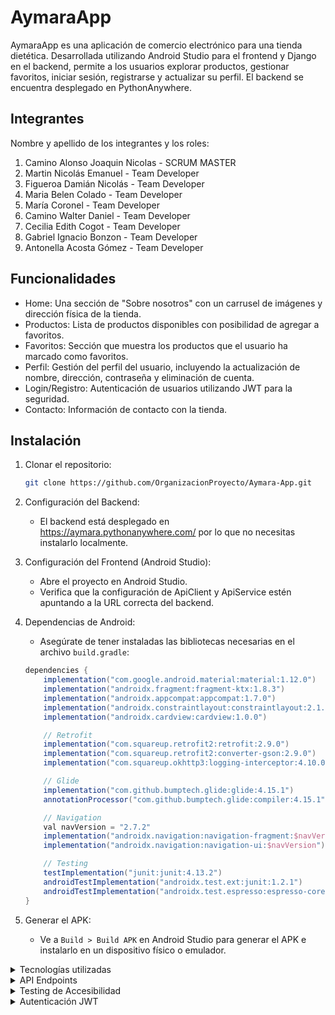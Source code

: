 # AymaraApp

AymaraApp es una aplicación de comercio electrónico para una tienda dietética. Desarrollada utilizando Android Studio para el frontend y Django en el backend, permite a los usuarios explorar productos, gestionar favoritos, iniciar sesión, registrarse y actualizar su perfil. El backend se encuentra desplegado en PythonAnywhere.

## Integrantes

Nombre y apellido de los integrantes y los roles:

1. Camino Alonso Joaquin Nicolas - SCRUM MASTER
2. Martin Nicolás Emanuel - Team Developer
3. Figueroa Damián Nicolás - Team Developer
4. Maria Belen Colado - Team Developer
5. María Coronel - Team Developer
6. Camino Walter Daniel - Team Developer
7. Cecilia Edith Cogot - Team Developer
8. Gabriel Ignacio Bonzon - Team Developer
9. Antonella Acosta Gómez - Team Developer

## Funcionalidades
- Home: Una sección de "Sobre nosotros" con un carrusel de imágenes y dirección física de la tienda.
- Productos: Lista de productos disponibles con posibilidad de agregar a favoritos.
- Favoritos: Sección que muestra los productos que el usuario ha marcado como favoritos.
- Perfil: Gestión del perfil del usuario, incluyendo la actualización de nombre, dirección, contraseña y eliminación de cuenta.
- Login/Registro: Autenticación de usuarios utilizando JWT para la seguridad.
- Contacto: Información de contacto con la tienda.

## Instalación

1. Clonar el repositorio:

    ```bash
    git clone https://github.com/OrganizacionProyecto/Aymara-App.git
    ```

2. Configuración del Backend:

   - El backend está desplegado en https://aymara.pythonanywhere.com/ por lo que no necesitas instalarlo localmente.

3. Configuración del Frontend (Android Studio):

   - Abre el proyecto en Android Studio.
   - Verifica que la configuración de ApiClient y ApiService estén apuntando a la URL correcta del backend.

4. Dependencias de Android:

   - Asegúrate de tener instaladas las bibliotecas necesarias en el archivo `build.gradle`:

    ```groovy
    dependencies {
        implementation("com.google.android.material:material:1.12.0")
        implementation("androidx.fragment:fragment-ktx:1.8.3")
        implementation("androidx.appcompat:appcompat:1.7.0")
        implementation("androidx.constraintlayout:constraintlayout:2.1.4")
        implementation("androidx.cardview:cardview:1.0.0")

        // Retrofit
        implementation("com.squareup.retrofit2:retrofit:2.9.0")
        implementation("com.squareup.retrofit2:converter-gson:2.9.0")
        implementation("com.squareup.okhttp3:logging-interceptor:4.10.0")

        // Glide
        implementation("com.github.bumptech.glide:glide:4.15.1")
        annotationProcessor("com.github.bumptech.glide:compiler:4.15.1")

        // Navigation
        val navVersion = "2.7.2"
        implementation("androidx.navigation:navigation-fragment:$navVersion")
        implementation("androidx.navigation:navigation-ui:$navVersion")

        // Testing
        testImplementation("junit:junit:4.13.2")
        androidTestImplementation("androidx.test.ext:junit:1.2.1")
        androidTestImplementation("androidx.test.espresso:espresso-core:3.6.1")
    }
    ```

5. Generar el APK:

   - Ve a `Build > Build APK` en Android Studio para generar el APK e instalarlo en un dispositivo físico o emulador.

<details>
<summary>Tecnologías utilizadas</summary>

### Frontend
- Java (para la lógica de la app en Android)
- Android Studio
- Retrofit (para la comunicación con la API)
- Material Design (para la interfaz de usuario)

### Backend
- Django con Django REST Framework
- MySQL (base de datos en PythonAnywhere)
- JWT (para la autenticación de usuarios)
- CORS (configurado para permitir solicitudes desde el frontend)

### Seguridad
- Autenticación JWT: Las operaciones relacionadas con usuarios (login, registro, favoritos, perfil) están protegidas mediante tokens JWT.

</details>

<details>
<summary>API Endpoints</summary>

El backend ofrece una serie de endpoints que permiten la interacción con la app. Aquí están los más relevantes:

- `POST /api/auth/login/`: Inicia sesión y devuelve un token JWT.
- `POST /api/auth/logout/`: Cierra sesión.
- `POST /api/auth/signup/`: Registra un nuevo usuario.
- `GET /api/tablas/productos/`: Obtiene la lista de productos.
- `GET /api/list_favorites/`: Obtiene la lista de productos marcados como favoritos.
- `POST /api/add_to_favorites/`: Agrega un producto a favoritos.
- `DELETE /api/remove_from_favorites/`: Elimina un producto de favoritos.
- `GET /api/auth/user/`: Obtiene información del usuario.
- `PATCH /api/change-username/`: Edita el username del usuario.
- `POST /api/change-password/`: Edita el password del usuario.
- `PATCH /api/change-direccion/`: Edita la dirección del usuario.
- `DELETE /api/auth/delete_account/`: Desactiva la cuenta del usuario.

</details>

<details>
<summary>Testing de Accesibilidad</summary>

Se utilizó la herramienta *Prueba de Accesibilidad* disponible en el PlayStore para evaluar la accesibilidad de la app. Se revisaron los siguientes aspectos:

- Compatibilidad con lectores de pantalla: Se probó que los elementos de la UI sean reconocidos correctamente.
- Navegación por teclado: Se verificó la navegación entre campos de entrada y botones.
- Contrastes y fuentes: Se ajustaron los colores y tamaños de fuente para asegurar su legibilidad.

### Mejoras Aplicadas
- Ajuste de contrastes: Se mejoraron los colores para asegurar mejor visibilidad.
- Compatibilidad con lectores de pantalla: Se incluyeron descripciones accesibles para los botones y productos.

</details>

<details>
<summary>Autenticación JWT</summary>

La app utiliza JWT para manejar la autenticación de usuarios. A continuación, se describe cómo funciona:

1. **Inicio de Sesión**:
   - El usuario ingresa sus credenciales y el servidor devuelve un token JWT.

2. **Autorización**:
   - El token JWT se incluye en el encabezado de todas las solicitudes posteriores para acceder a recursos protegidos.

3. **Verificación de Token**:
   - El servidor verifica el token en cada solicitud. Si es válido, permite el acceso a los recursos. Si el token ha expirado (y no puede reestablecerse con el refresh) o es inválido, se solicita al usuario que inicie sesión nuevamente.

</details>
